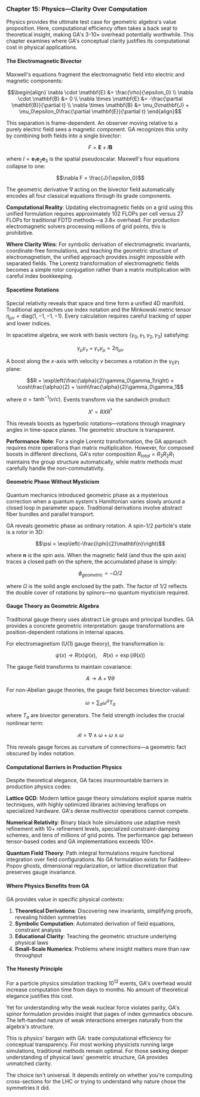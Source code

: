 ### Chapter 15: Physics—Clarity Over Computation

Physics provides the ultimate test case for geometric algebra's value proposition. Here, computational efficiency often takes a back seat to theoretical insight, making GA's 3-10× overhead potentially worthwhile. This chapter examines where GA's conceptual clarity justifies its computational cost in physical applications.

#### The Electromagnetic Bivector

Maxwell's equations fragment the electromagnetic field into electric and magnetic components:

$$\begin{align}
\nabla \cdot \mathbf{E} &= \frac{\rho}{\epsilon_0} \\
\nabla \cdot \mathbf{B} &= 0 \\
\nabla \times \mathbf{E} &= -\frac{\partial \mathbf{B}}{\partial t} \\
\nabla \times \mathbf{B} &= \mu_0\mathbf{J} + \mu_0\epsilon_0\frac{\partial \mathbf{E}}{\partial t}
\end{align}$$

This separation is frame-dependent. An observer moving relative to a purely electric field sees a magnetic component. GA recognizes this unity by combining both fields into a single bivector:

$$F = \mathbf{E} + I\mathbf{B}$$

where $I = \mathbf{e}_1\mathbf{e}_2\mathbf{e}_3$ is the spatial pseudoscalar. Maxwell's four equations collapse to one:

$$\nabla F = \frac{J}{\epsilon_0}$$

The geometric derivative $\nabla$ acting on the bivector field automatically encodes all four classical equations through its grade components.

**Computational Reality**: Updating electromagnetic fields on a grid using this unified formulation requires approximately 102 FLOPs per cell versus 27 FLOPs for traditional FDTD methods—a 3.8× overhead. For production electromagnetic solvers processing millions of grid points, this is prohibitive.

**Where Clarity Wins**: For symbolic derivation of electromagnetic invariants, coordinate-free formulations, and teaching the geometric structure of electromagnetism, the unified approach provides insight impossible with separated fields. The Lorentz transformation of electromagnetic fields becomes a simple rotor conjugation rather than a matrix multiplication with careful index bookkeeping.

#### Spacetime Rotations

Special relativity reveals that space and time form a unified 4D manifold. Traditional approaches use index notation and the Minkowski metric tensor $\eta_{\mu\nu} = \text{diag}(1,-1,-1,-1)$. Every calculation requires careful tracking of upper and lower indices.

In spacetime algebra, we work with basis vectors $\{\gamma_0, \gamma_1, \gamma_2, \gamma_3\}$ satisfying:

$$\gamma_\mu \gamma_\nu + \gamma_\nu \gamma_\mu = 2\eta_{\mu\nu}$$

A boost along the $x$-axis with velocity $v$ becomes a rotation in the $\gamma_0\gamma_1$ plane:

$$R = \exp\left(\frac{\alpha}{2}\gamma_0\gamma_1\right) = \cosh\frac{\alpha}{2} + \sinh\frac{\alpha}{2}\gamma_0\gamma_1$$

where $\alpha = \tanh^{-1}(v/c)$. Events transform via the sandwich product:

$$X' = RXR^\dagger$$

This reveals boosts as hyperbolic rotations—rotations through imaginary angles in time-space planes. The geometric structure is transparent.

**Performance Note**: For a single Lorentz transformation, the GA approach requires more operations than matrix multiplication. However, for composed boosts in different directions, GA's rotor composition $R_{total} = R_3R_2R_1$ maintains the group structure automatically, while matrix methods must carefully handle the non-commutativity.

#### Geometric Phase Without Mysticism

Quantum mechanics introduced geometric phase as a mysterious correction when a quantum system's Hamiltonian varies slowly around a closed loop in parameter space. Traditional derivations involve abstract fiber bundles and parallel transport.

GA reveals geometric phase as ordinary rotation. A spin-1/2 particle's state is a rotor in 3D:

$$\psi = \exp\left(-\frac{i\phi}{2}\mathbf{n}\right)$$

where $\mathbf{n}$ is the spin axis. When the magnetic field (and thus the spin axis) traces a closed path on the sphere, the accumulated phase is simply:

$$\phi_{geometric} = -\Omega/2$$

where $\Omega$ is the solid angle enclosed by the path. The factor of 1/2 reflects the double cover of rotations by spinors—no quantum mysticism required.

#### Gauge Theory as Geometric Algebra

Traditional gauge theory uses abstract Lie groups and principal bundles. GA provides a concrete geometric interpretation: gauge transformations are position-dependent rotations in internal spaces.

For electromagnetism (U(1) gauge theory), the transformation is:

$$\psi(x) \to R(x)\psi(x), \quad R(x) = \exp(i\theta(x))$$

The gauge field transforms to maintain covariance:

$$A \to A + \nabla\theta$$

For non-Abelian gauge theories, the gauge field becomes bivector-valued:

$$\omega = \sum_a \omega^a T_a$$

where $T_a$ are bivector generators. The field strength includes the crucial nonlinear term:

$$\mathcal{R} = \nabla \wedge \omega + \omega \wedge \omega$$

This reveals gauge forces as curvature of connections—a geometric fact obscured by index notation.

#### Computational Barriers in Production Physics

Despite theoretical elegance, GA faces insurmountable barriers in production physics codes:

**Lattice QCD**: Modern lattice gauge theory simulations exploit sparse matrix techniques, with highly optimized libraries achieving teraflops on specialized hardware. GA's dense multivector operations cannot compete.

**Numerical Relativity**: Binary black hole simulations use adaptive mesh refinement with 10+ refinement levels, specialized constraint-damping schemes, and tens of millions of grid points. The performance gap between tensor-based codes and GA implementations exceeds 100×.

**Quantum Field Theory**: Path integral formulations require functional integration over field configurations. No GA formulation exists for Faddeev-Popov ghosts, dimensional regularization, or lattice discretization that preserves gauge invariance.

#### Where Physics Benefits from GA

GA provides value in specific physical contexts:

1. **Theoretical Derivations**: Discovering new invariants, simplifying proofs, revealing hidden symmetries
2. **Symbolic Computation**: Automated derivation of field equations, constraint analysis
3. **Educational Clarity**: Teaching the geometric structure underlying physical laws
4. **Small-Scale Numerics**: Problems where insight matters more than raw throughput

#### The Honesty Principle

For a particle physics simulation tracking $10^{12}$ events, GA's overhead would increase computation time from days to months. No amount of theoretical elegance justifies this cost.

Yet for understanding why the weak nuclear force violates parity, GA's spinor formulation provides insight that pages of index gymnastics obscure. The left-handed nature of weak interactions emerges naturally from the algebra's structure.

This is physics' bargain with GA: trade computational efficiency for conceptual transparency. For most working physicists running large simulations, traditional methods remain optimal. For those seeking deeper understanding of physical laws' geometric structure, GA provides unmatched clarity.

The choice isn't universal. It depends entirely on whether you're computing cross-sections for the LHC or trying to understand why nature chose the symmetries it did.
